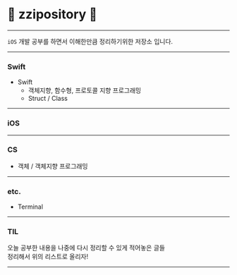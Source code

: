 # :fox_face: zzipository :fox_face:
---
`iOS` 개발 공부를 하면서 이해한만큼 정리하기위한 저장소 입니다. 

***

### Swift
- Swift
    - 객체지향, 함수형, 프로토콜 지향 프로그래밍
    - Struct / Class
---
### iOS

---
### CS
 - 객체 / 객체지향 프로그래밍

---
### etc.
 - Terminal

---
### TIL
오늘 공부한 내용을 나중에 다시 정리할 수 있게 적어놓은 글들 <br>
정리해서 위의 리스트로 올리자!

---
